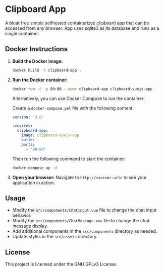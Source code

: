 # Clipboard App

A bloat free simple selfhosted containerized clipboard app that can be accessed from any browser. App uses sqlite3 as its database and runs as a single container.

## Docker Instructions

1. **Build the Docker image:**
   ```bash
   docker build -t clipboard-app .
   ```

2. **Run the Docker container:**
   ```bash
   docker run -d -p 80:80 --name clipboard-app clipboard-vuejs-app
   ```

   Alternatively, you can use Docker Compose to run the container:

   Create a `docker-compose.yml` file with the following content:

   ```yaml
   version: '3.8'

   services:
     clipboard-app:
       image: clipboard-vuejs-app
       build: .
       ports:
         - "80:80"
   ```

   Then run the following command to start the container:
   ```bash
   docker-compose up -d
   ```

3. **Open your browser:**
   Navigate to `http://<server-url>` to see your application in action.

## Usage

- Modify the `src/components/ChatInput.vue` file to change the chat input behavior.
- Modify the `src/components/ChatMessage.vue` file to change the chat message display.
- Add additional components in the `src/components` directory as needed.
- Update styles in the `src/assets` directory.

## License

This project is licensed under the  GNU GPLv3 License.